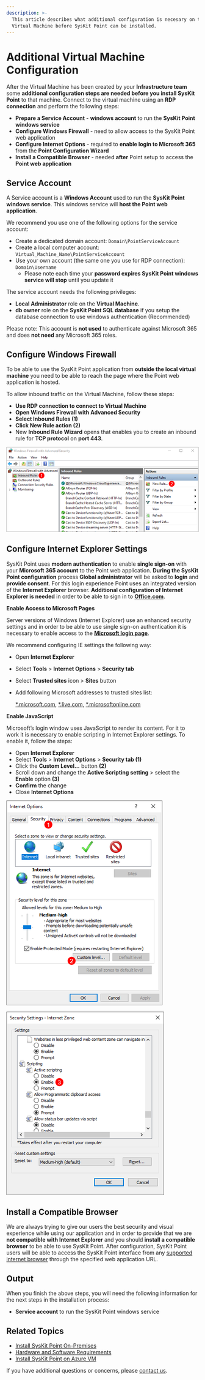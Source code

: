 ```yaml
---
description: >-
  This article describes what additional configuration is necesary on the
  Virtual Machine before SysKit Point can be installed.
---
```


# Additional Virtual Machine Configuration

After the Virtual Machine has been created by your **Infrastructure team** some **additional configuration steps are needed before you install SysKit Point** to that machine. Connect to the virtual machine using an **RDP connection** and perform the following steps:

* **Prepare a Service Account** - **windows account** to run the **SysKit Point windows service**
* **Configure Windows Firewall** - need to allow access to the SysKit Point web application
* **Configure Internet Options** - required to **enable login to Microsoft 365** from the **Point Configuration Wizard**
* **Install a Compatible Browser** - needed **after** Point setup to access the **Point web application**

## Service Account

A Service account is a **Windows Account** used to run the **SysKit Point windows service**. This windows service will **host the Point web application**.

We recommend you use one of the following options for the service account:

* Create a dedicated domain account: `Domain\PointServiceAccount`
* Create a local computer account: `Virtual_Machine_Name\PointServiceAccount`
* Use your own account \(the same one you use for RDP connection\): `Domain\Username`
  * Please note each time your **password expires SysKit Point windows service will stop** until you update it

The service account needs the following privileges:

* **Local Administrator** role on the **Virtual Machine**.
* **db owner** role on the **SysKit Point SQL database** if you setup the database connection to use windows authentication \(Recommended\)

Please note: This account is **not used** to authenticate against Microsoft 365 and does **not need** any Microsoft 365 roles.

## Configure Windows Firewall

To be able to use the SysKit Point application from **outside the local virtual machine** you need to be able to reach the page where the Point web application is hosted.

To allow inbound traffic on the Virtual Machine, follow these steps:

* **Use RDP connection to connect to Virtual Machine**
* **Open Windows Firewall with Advanced Security**
* **Select Inbound Rules \(1\)**
* **Click New Rule action \(2\)**
* New **Inbound Rule Wizard** opens that enables you to create an inbound rule for **TCP protocol** on **port 443**.

![Windows Firewall - Adding a new inbound rule](../../.gitbook/assets/azure-vm_azure-vm-firewall.png)

## Configure Internet Explorer Settings

SysKit Point uses **modern authentication** to enable **single sign-on** with your **Microsoft 365 account** to the Point web application. **During the SysKit Point configuration** process **Global administrator** will be asked to **login** and **provide consent**. For this login experience Point uses an integrated version of the **Internet Explorer** browser. **Additional configuration of Internet Explorer is needed** in order to be able to sign in to [**Office.com**](https://www.office.com/).

**Enable Access to Microsoft Pages**

Server versions of Windows \(Internet Explorer\) use an enhanced security settings and in order to be able to use single sign-on authentication it is necessary to enable access to the [**Microsoft login page**](https://login.microsoft.com).

We recommend configuring IE settings the following way:

* Open **Internet Explorer**
* Select **Tools** &gt; **Internet Options** &gt; **Security tab**
* Select **Trusted sites** icon &gt; **Sites** button
* Add following Microsoft addresses to trusted sites list:

  [\*.microsoft.com](additional-vm-configuration.md), [\*.live.com](additional-vm-configuration.md), [\*.microsoftonline.com](additional-vm-configuration.md)

**Enable JavaScript**

Microsoft’s login window uses JavaScript to render its content. For it to work it is necessary to enable scripting in Internet Explorer settings. To enable it, follow the steps:

* Open **Internet Explorer**
* Select **Tools** &gt; **Internet Options** &gt; **Security tab \(1\)**
* Click the **Custom Level...** button **\(2\)**
* Scroll down and change the **Active Scripting setting** &gt; select the **Enable** option **\(3\)**
* **Confirm** the change
* Close **Internet Options**

![](../../.gitbook/assets/additional-vm-configuration_internet-options%20%282%29%20%282%29%20%281%29%20%284%29%20%286%29%20%282%29.png)

![Internet Explorer - Enabling JavaScript](../../.gitbook/assets/additional-azure-vm-configuration_security-settings%20%282%29%20%282%29%20%281%29%20%284%29%20%282%29%20%281%29.png)

## Install a Compatible Browser

We are always trying to give our users the best security and visual experience while using our application and in order to provide that we are **not compatible with Internet Explorer** and you should **install a compatible browser** to be able to use SysKit Point. After configuration, SysKit Point users will be able to access the SysKit Point interface from any [supported internet browser](../../requirements/system-requirements.md#supported-browsers) through the specified web application URL.

## Output

When you finish the above steps, you will need the following information for the next steps in the installation process:

* **Service account** to run the SysKit Point windows service

## Related Topics

* [Install SysKit Point On-Premises](overview.md) 
* [Hardware and Software Requirements](hardware-software-requirements.md)
* [Install SysKit Point on Azure VM](install-syskit-point-on-premises.md) 

If you have additional questions or concerns, please [contact us](https://www.syskit.com/contact-us/).

